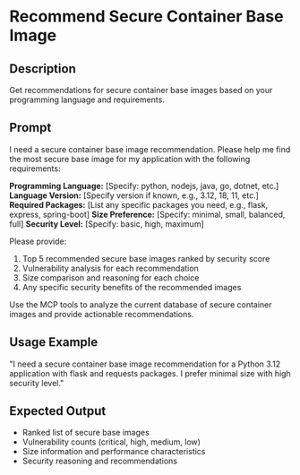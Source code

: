# Recommend Secure Container Base Image

## Description
Get recommendations for secure container base images based on your programming language and requirements.

## Prompt
I need a secure container base image recommendation. Please help me find the most secure base image for my application with the following requirements:

**Programming Language:** [Specify: python, nodejs, java, go, dotnet, etc.]
**Language Version:** [Specify version if known, e.g., 3.12, 18, 11, etc.]
**Required Packages:** [List any specific packages you need, e.g., flask, express, spring-boot]
**Size Preference:** [Specify: minimal, small, balanced, full]
**Security Level:** [Specify: basic, high, maximum]

Please provide:
1. Top 5 recommended secure base images ranked by security score
2. Vulnerability analysis for each recommendation
3. Size comparison and reasoning for each choice
4. Any specific security benefits of the recommended images

Use the MCP tools to analyze the current database of secure container images and provide actionable recommendations.

## Usage Example
"I need a secure container base image recommendation for a Python 3.12 application with flask and requests packages. I prefer minimal size with high security level."

## Expected Output
- Ranked list of secure base images
- Vulnerability counts (critical, high, medium, low)
- Size information and performance characteristics
- Security reasoning and recommendations